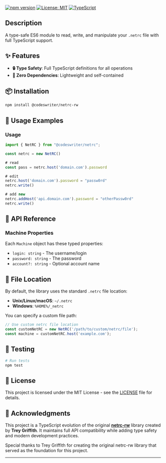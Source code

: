 [![npm version](https://img.shields.io/npm/v/@codeswriter/netrc-rw.svg)](https://www.npmjs.com/package/@codeswriter/netrc-rw)
[![License: MIT](https://img.shields.io/badge/License-MIT-blue.svg)](https://opensource.org/licenses/MIT)
[![TypeScript](https://img.shields.io/badge/TypeScript-Ready-blue.svg)](https://www.typescriptlang.org/)

## Description
A type-safe ES6 module to read, write, and manipulate your `.netrc` file with full TypeScript support.

## ✨ Features

- **🔒 Type Safety**: Full TypeScript definitions for all operations
- **📁 Zero Dependencies**: Lightweight and self-contained

## 📦 Installation

```bash
npm install @codeswriter/netrc-rw
```

## 📖 Usage Examples

### Usage
```typescript
import { NetRC } from "@codeswriter/netrc";

const netrc = new NetRC()

# read
const pass = netrc.host('domain.com').password

# edit
netrc.host('domain.com').password = "passw0rd"
netrc.write()

# add new
netrc.addHost('api.domain.com').password = "otherPassw0rd"
netrc.write()
```
## 🔧 API Reference

### Machine Properties

Each `Machine` object has these typed properties:

- `login: string` - The username/login
- `password: string` - The password
- `account?: string` - Optional account name

## 📁 File Location

By default, the library uses the standard `.netrc` file location:
- **Unix/Linux/macOS**: `~/.netrc`
- **Windows**: `%HOME%/_netrc`

You can specify a custom file path:

```typescript
// Use custom netrc file location
const customNetRC = new NetRC('/path/to/custom/netrc/file');
const machine = customNetRC.host('example.com');
```

## 🧪 Testing

```bash
# Run tests
npm test

```

## 📄 License

This project is licensed under the MIT License - see the [LICENSE](LICENSE) file for details.

## 🙏 Acknowledgments

This project is a TypeScript evolution of the original **[netrc-rw](https://github.com/treygriffith/netrc-rw)** library created by **Trey Griffith**. It maintains full API compatibility while adding type safety and modern development practices.

Special thanks to Trey Griffith for creating the original netrc-rw library that served as the foundation for this project.

---
